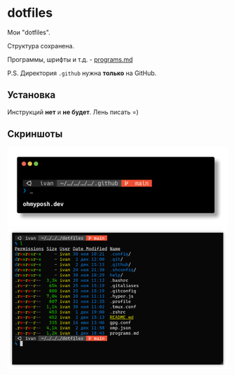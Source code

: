 # dotfiles

Мои "dotfiles".

Структура сохранена.

Программы, шрифты и т.д. - [programs.md](programs.md)

P.S. Директория `.github` нужна **только** на GitHub.

## Установка

Инструкций **нет** и **не будет**. Лень писать =)

## Скриншоты

![Тема Oh My Posh](.github/omp.png)
![Скриншот терминала](.github/terminal.png)
